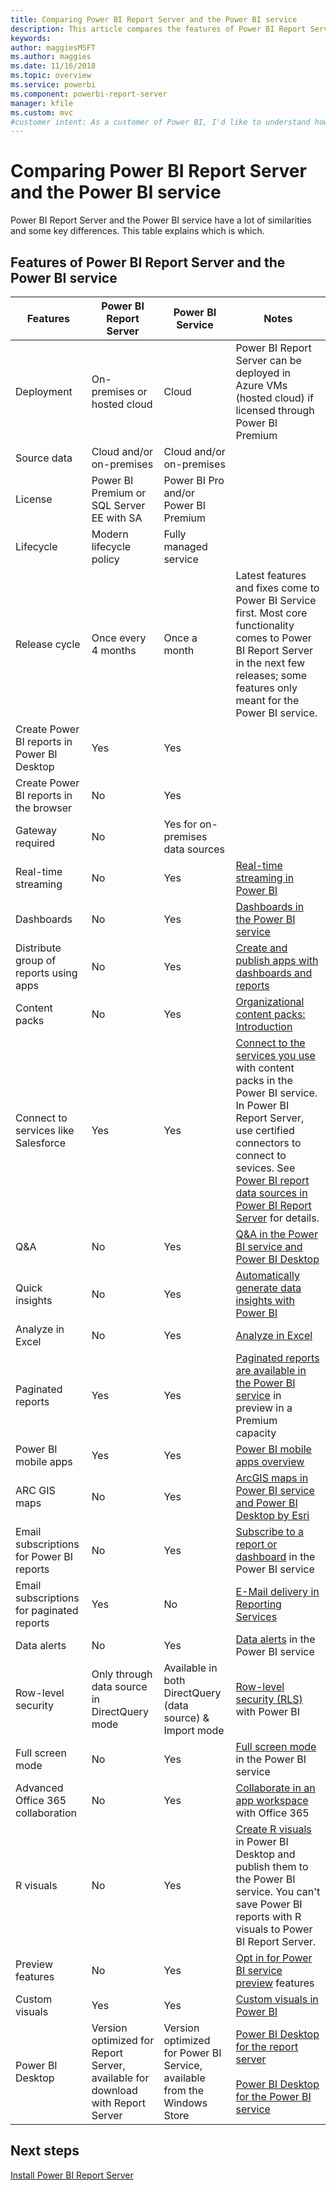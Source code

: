 ```yaml
---
title: Comparing Power BI Report Server and the Power BI service
description: This article compares the features of Power BI Report Server and the Power BI service.
keywords: 
author: maggiesMSFT
ms.author: maggies
ms.date: 11/16/2018
ms.topic: overview
ms.service: powerbi
ms.component: powerbi-report-server
manager: kfile
ms.custom: mvc
#customer intent: As a customer of Power BI, I'd like to understand how Power BI Report Server and the Power BI service are the same and are different.
---
```

# Comparing Power BI Report Server and the Power BI service

Power BI Report Server and the Power BI service have a lot of similarities and some key differences. This table explains which is which.

## Features of Power BI Report Server and the Power BI service

| Features | Power BI Report Server | Power BI Service | Notes
|---------|---------|---------|---------|
| Deployment | On-premises or hosted cloud | Cloud | Power BI Report Server can be deployed in Azure VMs (hosted cloud) if licensed through Power BI Premium
| Source data | Cloud and/or on-premises | Cloud and/or on-premises |  
| License | Power BI Premium or SQL Server EE with SA | Power BI Pro and/or Power BI Premium |  
| Lifecycle | Modern lifecycle policy | Fully managed service |  
| Release cycle | Once every 4 months | Once a month | Latest features and fixes come to Power BI Service first. Most core functionality comes to Power BI Report Server in the next few releases; some features only meant for the Power BI service.
| Create Power BI reports in Power BI Desktop | Yes | Yes |  
| Create Power BI reports in the browser | No | Yes |  
| Gateway required | No | Yes for on-premises data sources |  
| Real-time streaming | No | Yes | [Real-time streaming in Power BI](../service-real-time-streaming.md)
| Dashboards | No | Yes | [Dashboards in the Power BI service](../consumer/end-user-dashboards.md) 
| Distribute group of reports using apps | No | Yes | [Create and publish apps with dashboards and reports](../service-create-distribute-apps.md) 
| Content packs | No | Yes | [Organizational content packs: Introduction](../service-organizational-content-pack-introduction.md) 
| Connect to services like Salesforce | Yes | Yes | [Connect to the services you use](../consumer/end-user-connect-to-services.md) with content packs in the Power BI service. In Power BI Report Server, use certified connectors to connect to sevices. See [Power BI report data sources in Power BI Report Server](data-sources.md) for details.
| Q&A | No | Yes | [Q&A in the Power BI service and Power BI Desktop](../consumer/end-user-q-and-a.md) 
| Quick insights | No | Yes | [Automatically generate data insights with Power BI](../consumer/end-user-insights.md) 
| Analyze in Excel | No | Yes | [Analyze in Excel](../service-analyze-in-excel.md) 
| Paginated reports | Yes | Yes | [Paginated reports are available in the Power BI service](../paginated-reports-report-builder-power-bi.md) in preview in a Premium capacity
| Power BI mobile apps | Yes | Yes | [Power BI mobile apps overview](../consumer/mobile/mobile-apps-for-mobile-devices.md) 
| ARC GIS maps | No | Yes | [ArcGIS maps in Power BI service and Power BI Desktop by Esri](../power-bi-visualization-arcgis.md)
| Email subscriptions for Power BI reports | No | Yes | [Subscribe to a report or dashboard](../consumer/end-user-subscribe.md) in the Power BI service 
| Email subscriptions for paginated reports | Yes | No | [E-Mail delivery in Reporting Services](https://docs.microsoft.com/sql/reporting-services/subscriptions/e-mail-delivery-in-reporting-services)  
| Data alerts | No | Yes | [Data alerts](../service-set-data-alerts.md) in the Power BI service
| Row-level security | Only through data source in DirectQuery mode | Available in both DirectQuery (data source) & Import mode | [Row-level security (RLS)](../service-admin-rls.md) with Power BI 
| Full screen mode | No | Yes | [Full screen mode](../consumer/end-user-focus.md) in the Power BI service 
| Advanced Office 365 collaboration | No | Yes | [Collaborate in an app workspace](../service-collaborate-power-bi-workspace.md) with Office 365 
| R visuals | No | Yes | [Create R visuals](../desktop-r-visuals.md) in Power BI Desktop and publish them to the Power BI service. You can't save Power BI reports with R visuals to Power BI Report Server.  
| Preview features | No | Yes | [Opt in for Power BI service preview](../consumer/end-user-preview-features.md) features 
| Custom visuals | Yes | Yes | [Custom visuals in Power BI](../power-bi-custom-visuals.md) 
| Power BI Desktop | Version optimized for Report Server, available for download with Report Server | Version optimized for Power BI Service, available from the Windows Store | [Power BI Desktop for the report server](https://powerbi.microsoft.com/report-server/) <br><br> [Power BI Desktop for the Power BI service](http://aka.ms/pbidesktopstore)

## Next steps
[Install Power BI Report Server](install-report-server.md)  




